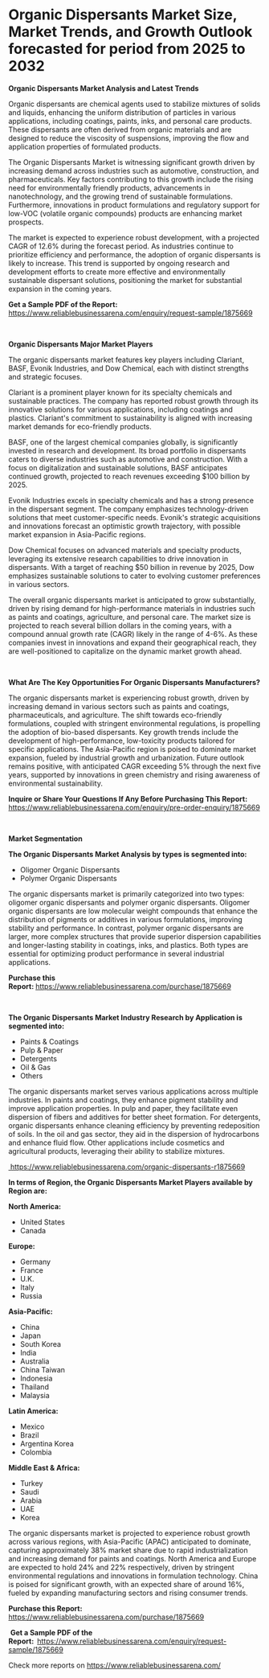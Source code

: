 <p><h1>Organic Dispersants Market Size, Market Trends, and Growth Outlook forecasted for period from 2025 to 2032</h1></p><p><strong>Organic Dispersants Market Analysis and Latest Trends</strong></p>
<p><p>Organic dispersants are chemical agents used to stabilize mixtures of solids and liquids, enhancing the uniform distribution of particles in various applications, including coatings, paints, inks, and personal care products. These dispersants are often derived from organic materials and are designed to reduce the viscosity of suspensions, improving the flow and application properties of formulated products.</p><p>The Organic Dispersants Market is witnessing significant growth driven by increasing demand across industries such as automotive, construction, and pharmaceuticals. Key factors contributing to this growth include the rising need for environmentally friendly products, advancements in nanotechnology, and the growing trend of sustainable formulations. Furthermore, innovations in product formulations and regulatory support for low-VOC (volatile organic compounds) products are enhancing market prospects.</p><p>The market is expected to experience robust development, with a projected CAGR of 12.6% during the forecast period. As industries continue to prioritize efficiency and performance, the adoption of organic dispersants is likely to increase. This trend is supported by ongoing research and development efforts to create more effective and environmentally sustainable dispersant solutions, positioning the market for substantial expansion in the coming years.</p></p>
<p><strong>Get a Sample PDF of the Report:&nbsp;</strong> <a href="https://www.reliablebusinessarena.com/enquiry/request-sample/1875669?utm_campaign=2120&utm_medium=2&utm_source=Github&utm_content=ia&utm_term=04022025&utm_id=organic-dispersants">https://www.reliablebusinessarena.com/enquiry/request-sample/1875669</a></p>
<p>&nbsp;</p>
<p><strong>Organic Dispersants Major Market Players</strong></p>
<p><p>The organic dispersants market features key players including Clariant, BASF, Evonik Industries, and Dow Chemical, each with distinct strengths and strategic focuses.</p><p>Clariant is a prominent player known for its specialty chemicals and sustainable practices. The company has reported robust growth through its innovative solutions for various applications, including coatings and plastics. Clariant's commitment to sustainability is aligned with increasing market demands for eco-friendly products.</p><p>BASF, one of the largest chemical companies globally, is significantly invested in research and development. Its broad portfolio in dispersants caters to diverse industries such as automotive and construction. With a focus on digitalization and sustainable solutions, BASF anticipates continued growth, projected to reach revenues exceeding $100 billion by 2025.</p><p>Evonik Industries excels in specialty chemicals and has a strong presence in the dispersant segment. The company emphasizes technology-driven solutions that meet customer-specific needs. Evonik's strategic acquisitions and innovations forecast an optimistic growth trajectory, with possible market expansion in Asia-Pacific regions.</p><p>Dow Chemical focuses on advanced materials and specialty products, leveraging its extensive research capabilities to drive innovation in dispersants. With a target of reaching $50 billion in revenue by 2025, Dow emphasizes sustainable solutions to cater to evolving customer preferences in various sectors.</p><p>The overall organic dispersants market is anticipated to grow substantially, driven by rising demand for high-performance materials in industries such as paints and coatings, agriculture, and personal care. The market size is projected to reach several billion dollars in the coming years, with a compound annual growth rate (CAGR) likely in the range of 4-6%. As these companies invest in innovations and expand their geographical reach, they are well-positioned to capitalize on the dynamic market growth ahead.</p></p>
<p>&nbsp;</p>
<p><strong>What Are The Key Opportunities For Organic Dispersants Manufacturers?</strong></p>
<p><p>The organic dispersants market is experiencing robust growth, driven by increasing demand in various sectors such as paints and coatings, pharmaceuticals, and agriculture. The shift towards eco-friendly formulations, coupled with stringent environmental regulations, is propelling the adoption of bio-based dispersants. Key growth trends include the development of high-performance, low-toxicity products tailored for specific applications. The Asia-Pacific region is poised to dominate market expansion, fueled by industrial growth and urbanization. Future outlook remains positive, with anticipated CAGR exceeding 5% through the next five years, supported by innovations in green chemistry and rising awareness of environmental sustainability.</p></p>
<p><strong>Inquire or Share Your Questions If Any Before Purchasing This Report:</strong> <a href="https://www.reliablebusinessarena.com/enquiry/pre-order-enquiry/1875669?utm_campaign=2120&utm_medium=2&utm_source=Github&utm_content=ia&utm_term=04022025&utm_id=organic-dispersants">https://www.reliablebusinessarena.com/enquiry/pre-order-enquiry/1875669</a></p>
<p>&nbsp;</p>
<p><strong>Market Segmentation</strong></p>
<p><strong>The Organic Dispersants Market Analysis by types is segmented into:</strong></p>
<p><ul><li>Oligomer Organic Dispersants</li><li>Polymer Organic Dispersants</li></ul></p>
<p><p>The organic dispersants market is primarily categorized into two types: oligomer organic dispersants and polymer organic dispersants. Oligomer organic dispersants are low molecular weight compounds that enhance the distribution of pigments or additives in various formulations, improving stability and performance. In contrast, polymer organic dispersants are larger, more complex structures that provide superior dispersion capabilities and longer-lasting stability in coatings, inks, and plastics. Both types are essential for optimizing product performance in several industrial applications.</p></p>
<p><strong>Purchase this Report:&nbsp;</strong><a href="https://www.reliablebusinessarena.com/purchase/1875669?utm_campaign=2120&utm_medium=2&utm_source=Github&utm_content=ia&utm_term=04022025&utm_id=organic-dispersants">https://www.reliablebusinessarena.com/purchase/1875669</a></p>
<p>&nbsp;</p>
<p><strong>The Organic Dispersants Market Industry Research by Application is segmented into:</strong></p>
<p><ul><li>Paints & Coatings</li><li>Pulp & Paper</li><li>Detergents</li><li>Oil & Gas</li><li>Others</li></ul></p>
<p><p>The organic dispersants market serves various applications across multiple industries. In paints and coatings, they enhance pigment stability and improve application properties. In pulp and paper, they facilitate even dispersion of fibers and additives for better sheet formation. For detergents, organic dispersants enhance cleaning efficiency by preventing redeposition of soils. In the oil and gas sector, they aid in the dispersion of hydrocarbons and enhance fluid flow. Other applications include cosmetics and agricultural products, leveraging their ability to stabilize mixtures.</p></p>
<p><a href="https://www.reliablebusinessarena.com/organic-dispersants-r1875669?utm_campaign=2120&utm_medium=2&utm_source=Github&utm_content=ia&utm_term=04022025&utm_id=organic-dispersants">&nbsp;https://www.reliablebusinessarena.com/organic-dispersants-r1875669</a></p>
<p><strong>In terms of Region, the Organic Dispersants Market Players available by Region are:</strong></p>
<p>
    <p> <strong> North America: </strong>
        <ul>
            <li>United States</li>
            <li>Canada</li>
        </ul>
        </p> 
    <p> <strong> Europe: </strong>
        <ul>
            <li>Germany</li>
            <li>France</li>
            <li>U.K.</li>
            <li>Italy</li>
            <li>Russia</li>
        </ul>
        </p> 
    <p> <strong> Asia-Pacific: </strong>
        <ul>
            <li>China</li>
            <li>Japan</li>
            <li>South Korea</li>
            <li>India</li>
            <li>Australia</li>
            <li>China Taiwan</li>
            <li>Indonesia</li>
            <li>Thailand</li>
            <li>Malaysia</li>
        </ul>
        </p> 
    <p> <strong> Latin America: </strong>
        <ul>
            <li>Mexico</li>
            <li>Brazil</li>
            <li>Argentina Korea</li>
            <li>Colombia</li>
        </ul>
        </p> 
    <p> <strong> Middle East & Africa: </strong>
        <ul>
            <li>Turkey</li>
            <li>Saudi</li>
            <li>Arabia</li>
            <li>UAE</li>
            <li>Korea</li>
        </ul>
    </p>
    </p>
<p><p>The organic dispersants market is projected to experience robust growth across various regions, with Asia-Pacific (APAC) anticipated to dominate, capturing approximately 38% market share due to rapid industrialization and increasing demand for paints and coatings. North America and Europe are expected to hold 24% and 22% respectively, driven by stringent environmental regulations and innovations in formulation technology. China is poised for significant growth, with an expected share of around 16%, fueled by expanding manufacturing sectors and rising consumer trends.</p></p>
<p><strong>Purchase this Report: </strong><a href="https://www.reliablebusinessarena.com/purchase/1875669?utm_campaign=2120&utm_medium=2&utm_source=Github&utm_content=ia&utm_term=04022025&utm_id=organic-dispersants">https://www.reliablebusinessarena.com/purchase/1875669</a></p>
<p>&nbsp;<strong>Get a Sample PDF of the Report:&nbsp;&nbsp;</strong><a href="https://www.reliablebusinessarena.com/enquiry/request-sample/1875669?utm_campaign=2120&utm_medium=2&utm_source=Github&utm_content=ia&utm_term=04022025&utm_id=organic-dispersants">https://www.reliablebusinessarena.com/enquiry/request-sample/1875669</a></p>
<p><strong></strong></p>
<p>Check more reports on <a href="https://www.reliablebusinessarena.com/?utm_campaign=2120&utm_medium=2&utm_source=Github&utm_content=ia&utm_term=04022025&utm_id=organic-dispersants">https://www.reliablebusinessarena.com/</a></p>